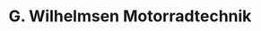 ---
title: "G. Wilhelmsen Motorradtechnik"
url: /oeversee/g-wilhelmsen-motorradtechnik/
shop: Motorrad
---